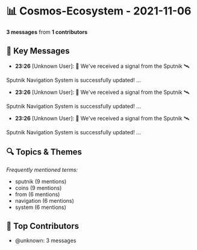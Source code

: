 # 📊 Cosmos-Ecosystem - 2021-11-06
**3 messages** from **1 contributors**

## 💬 Key Messages
- **23:26** [Unknown User]: 📡 We've received a signal from the Sputnik 🛰

Sputnik Navigation System is successfully updated!
...
- **23:26** [Unknown User]: 📡 We've received a signal from the Sputnik 🛰

Sputnik Navigation System is successfully updated!
...
- **23:26** [Unknown User]: 📡 We've received a signal from the Sputnik 🛰

Sputnik Navigation System is successfully updated!
...

## 🔍 Topics & Themes
*Frequently mentioned terms:*
- sputnik (9 mentions)
- coins (9 mentions)
- from (6 mentions)
- navigation (6 mentions)
- system (6 mentions)

## 👥 Top Contributors
- @unknown: 3 messages